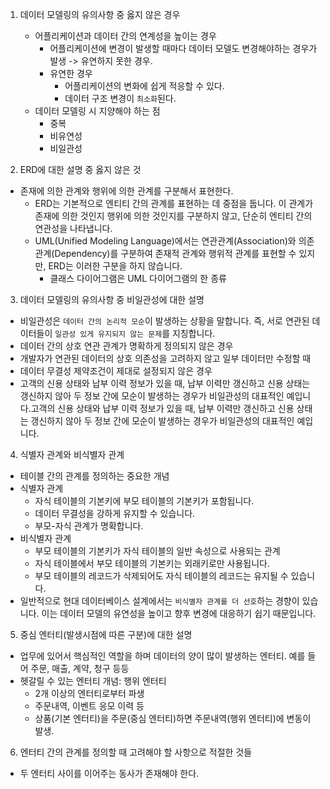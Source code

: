 1. 데이터 모델링의 유의사항 중 옳지 않은 경우
   - 어플리케이션과 데이터 간의 연계성을 높이는 경우
     - 어플리케이션에 변경이 발생할 때마다 데이터 모델도 변경해야하는 경우가 발생 -> 유연하지 못한 경우.
     - 유연한 경우
       - 어플리케이션의 변화에 쉽게 적응할 수 있다.
       - 데이터 구조 변경이 `최소화`된다.
   - 데이터 모델링 시 지양해야 하는 점
     - 중복
     - 비유연성
     - 비일관성

2. ERD에 대한 설명 중 옳지 않은 것
  - 존재에 의한 관계와 행위에 의한 관계를 구분해서 표현한다.
    - ERD는 기본적으로 엔티티 간의 관계를 표현하는 데 중점을 둡니다. 이 관계가 존재에 의한 것인지 행위에 의한 것인지를 구분하지 않고, 단순히 엔티티 간의 연관성을 나타냅니다.
    - UML(Unified Modeling Language)에서는 연관관계(Association)와 의존관계(Dependency)를 구분하여 존재적 관계와 행위적 관계를 표현할 수 있지만, ERD는 이러한 구분을 하지 않습니다.
      - 클래스 다이어그램은 UML 다이어그램의 한 종류

3. 데이터 모델링의 유의사항 중 비일관성에 대한 설명
  - 비일관성은 `데이터 간의 논리적 모순`이 발생하는 상황을 말합니다. 즉, 서로 연관된 데이터들이 `일관성 있게 유지되지 않는 문제`를 지칭합니다.
  - 데이터 간의 상호 연관 관계가 명확하게 정의되지 않은 경우
  - 개발자가 연관된 데이터의 상호 의존성을 고려하지 않고 일부 데이터만 수정할 때
  - 데이터 무결성 제약조건이 제대로 설정되지 않은 경우
  - 고객의 신용 상태와 납부 이력 정보가 있을 때, 납부 이력만 갱신하고 신용 상태는 갱신하지 않아 두 정보 간에 모순이 발생하는 경우가 비일관성의 대표적인 예입니다.고객의 신용 상태와 납부 이력 정보가 있을 때, 납부 이력만 갱신하고 신용 상태는 갱신하지 않아 두 정보 간에 모순이 발생하는 경우가 비일관성의 대표적인 예입니다.

4. 식별자 관계와 비식별자 관계
  - 테이블 간의 관계를 정의하는 중요한 개념
  - 식별자 관계
    - 자식 테이블의 기본키에 부모 테이블의 기본키가 포함됩니다.
    - 데이터 무결성을 강하게 유지할 수 있습니다.
    - 부모-자식 관계가 명확합니다.
  - 비식별자 관계
    - 부모 테이블의 기본키가 자식 테이블의 일반 속성으로 사용되는 관계
    - 자식 테이블에서 부모 테이블의 기본키는 외래키로만 사용됩니다.
    - 부모 테이블의 레코드가 삭제되어도 자식 테이블의 레코드는 유지될 수 있습니다.
  - 일반적으로 현대 데이터베이스 설계에서는 `비식별자 관계를 더 선호`하는 경향이 있습니다. 이는 데이터 모델의 유연성을 높이고 향후 변경에 대응하기 쉽기 때문입니다.

5. 중심 엔터티(발생시점에 따른 구분)에 대한 설명
  - 업무에 있어서 핵심적인 역할을 하며 데이터의 양이 많이 발생하는 엔터티. 예를 들어 주문, 매출, 계약, 청구 등등
  - 헷갈릴 수 있는 엔터티 개념: 행위 엔터티
    - 2개 이상의 엔터티로부터 파생
    - 주문내역, 이벤트 응모 이력 등
    - 상품(기본 엔터티)을 주문(중심 엔터티)하면 주문내역(행위 엔터티)에 변동이 발생.

6. 엔터티 간의 관계를 정의할 때 고려해야 할 사항으로 적절한 것들
  - 두 엔터티 사이를 이어주는 동사가 존재해야 한다.